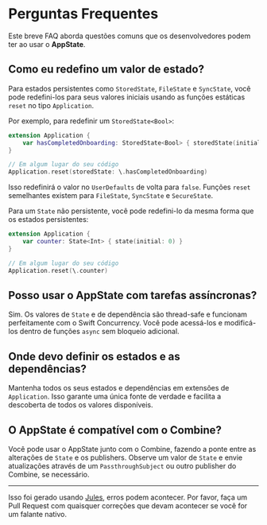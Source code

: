 # Perguntas Frequentes

Este breve FAQ aborda questões comuns que os desenvolvedores podem ter ao usar o **AppState**.

## Como eu redefino um valor de estado?

Para estados persistentes como `StoredState`, `FileState` e `SyncState`, você pode redefini-los para seus valores iniciais usando as funções estáticas `reset` no tipo `Application`.

Por exemplo, para redefinir um `StoredState<Bool>`:
```swift
extension Application {
    var hasCompletedOnboarding: StoredState<Bool> { storedState(initial: false, id: "onboarding_complete") }
}

// Em algum lugar do seu código
Application.reset(storedState: \.hasCompletedOnboarding)
```
Isso redefinirá o valor no `UserDefaults` de volta para `false`. Funções `reset` semelhantes existem para `FileState`, `SyncState` e `SecureState`.

Para um `State` não persistente, você pode redefini-lo da mesma forma que os estados persistentes:
```swift
extension Application {
    var counter: State<Int> { state(initial: 0) }
}

// Em algum lugar do seu código
Application.reset(\.counter)
```

## Posso usar o AppState com tarefas assíncronas?

Sim. Os valores de `State` e de dependência são thread-safe e funcionam perfeitamente com o Swift Concurrency. Você pode acessá-los e modificá-los dentro de funções `async` sem bloqueio adicional.

## Onde devo definir os estados e as dependências?

Mantenha todos os seus estados e dependências em extensões de `Application`. Isso garante uma única fonte de verdade e facilita a descoberta de todos os valores disponíveis.

## O AppState é compatível com o Combine?

Você pode usar o AppState junto com o Combine, fazendo a ponte entre as alterações de `State` e os publishers. Observe um valor de `State` e envie atualizações através de um `PassthroughSubject` ou outro publisher do Combine, se necessário.

---
Isso foi gerado usando [Jules](https://jules.google), erros podem acontecer. Por favor, faça um Pull Request com quaisquer correções que devam acontecer se você for um falante nativo.

